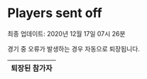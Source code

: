 # Players sent off
최종 업데이트: 2020년 12월 17일 07시 26분


경기 중 오류가 발생하는 경우 자동으로 퇴장됩니다.


| 퇴장된 참가자 |
|:---:|